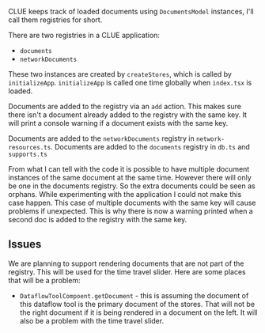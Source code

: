 CLUE keeps track of loaded documents using `DocumentsModel` instances, I'll call them registries for short.

There are two registries in a CLUE application:
- `documents`
- `networkDocuments`

These two instances are created by `createStores`, which is called by `initializeApp`.
`initializeApp` is called one time globally when `index.tsx` is loaded.

Documents are added to the registry via an `add` action. This makes sure there isn't a document already added to the registry with the same key. It will print a console warning if a document exists with the same key.

Documents are added to the `networkDocuments` registry in `network-resources.ts`.
Documents are added to the `documents` registry in `db.ts` and `supports.ts`

From what I can tell with the code it is possible to have multiple document instances of the same document at the same time. However there will only be one in the documents registry. So the extra documents could be seen as orphans. While experimenting with the application I could not make this case happen. This case of multiple documents with the same key will cause problems if unexpected. This is why there is now a warning printed when a second doc is added to the registry with the same key.

## Issues

We are planning to support rendering documents that are not part of the registry. This will be used for the time travel slider.  Here are some places that will be a problem:

- `DataflowToolCompoent.getDocument` - this is assuming the document of this dataflow tool is the primary document of the stores.  That will not be the right document if it is being rendered in a document on the left. It will also be a problem with the time travel slider.


